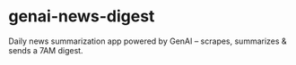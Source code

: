 # genai-news-digest
Daily news summarization app powered by GenAI – scrapes, summarizes &amp; sends a 7AM digest.
